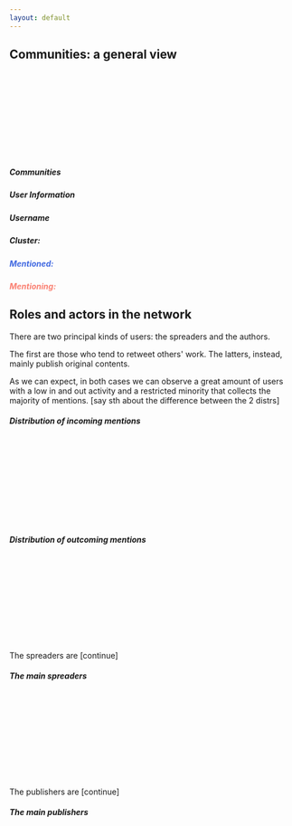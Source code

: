 ```yaml
---
layout: default
---
```

<div class='section'>
	<h2>Communities: a general view</h2>
	<svg id='viz_1'></svg>
	<div id='group_legend'>
		<h5>Communities</h5>
	</div>
	<div id='legend' class='hidden'>
		<h5>User Information</h5>
		<div class='legend_info'>
			<h5>Username</h5>
			<p id='username'></p>
		</div>
		<div class='group_info' id='cluster_info'>
			<h5>Cluster:</h5>
			<p id='cluster'></p>
		</div>
		<div class='legend_info'>
			<h5 style='color: #4169E1;'>Mentioned:</h5>
			<p id='in_ment' style='color: #4169E1;'></p>
		</div>
		<div class='legend_info'>
			<h5 style='color: #FA8072;'>Mentioning:</h5>
			<p id='out_ment' style='color: #FA8072;'></p>
		</div>
	</div>
</div>
<div class='section'>
	<h2>Roles and actors in the network</h2>
	<div class='texts'>
		<p>
			There are two principal kinds of users: the spreaders and the authors.
		</p>
		<p>
			The first are those who tend to retweet others' work. The latters, instead, mainly publish original contents.
		</p>
		<p>
			As we can expect, in both cases we can observe a great amount of users with a low in and out activity and a restricted minority that collects the majority of mentions. <span class='TODO'>[say sth about the difference between the 2 distrs]</span>
		</p>
	</div>
	<h5>Distribution of incoming mentions</h5>
	<svg id='viz_2' class='small_viz'></svg>
	<h5>Distribution of outcoming mentions</h5>
	<svg id='viz_3' class='small_viz'></svg>
	<div class='texts'>
		<p>
			The spreaders are <span class='TODO'>[continue]</span>
		</p>
	</div>
	<h5>The main spreaders</h5>
	<svg id='viz_4' class='small_viz'></svg>
	<div class='texts'>
		<p>
			The publishers are <span class='TODO'>[continue]</span>
		</p>
	</div>
	<h5>The main publishers</h5>
	<svg id='viz_5' class='small_viz'></svg>
</div>



